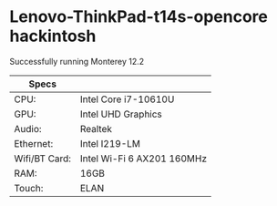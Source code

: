 # Lenovo-ThinkPad-t14s-opencore hackintosh
Successfully running Monterey 12.2

| Specs  |  |
| --- | ---|
| CPU: | Intel Core i7-10610U |
| GPU: | Intel UHD Graphics |
| Audio: | Realtek |
| Ethernet: | Intel I219-LM |
| Wifi/BT Card: | Intel Wi-Fi 6 AX201 160MHz |
| RAM: | 16GB |
| Touch: | ELAN | 
